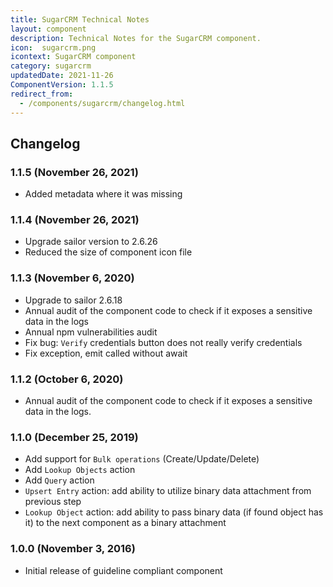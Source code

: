 ```yaml
---
title: SugarCRM Technical Notes
layout: component
description: Technical Notes for the SugarCRM component.
icon:  sugarcrm.png
icontext: SugarCRM component
category: sugarcrm
updatedDate: 2021-11-26
ComponentVersion: 1.1.5
redirect_from:
  - /components/sugarcrm/changelog.html
---
```


## Changelog

### 1.1.5 (November 26, 2021)

* Added metadata where it was missing

### 1.1.4 (November 26, 2021)

* Upgrade sailor version to 2.6.26
* Reduced the size of component icon file

### 1.1.3 (November 6, 2020)

* Upgrade to sailor 2.6.18
* Annual audit of the component code to check if it exposes a sensitive data in the logs
* Annual npm vulnerabilities audit
* Fix bug: `Verify` credentials button does not really verify credentials
* Fix exception, emit called without await

### 1.1.2 (October 6, 2020)

* Annual audit of the component code to check if it exposes a sensitive data in the logs.

### 1.1.0 (December 25, 2019)

* Add support for `Bulk operations` (Create/Update/Delete)
* Add `Lookup Objects` action
* Add `Query` action
* `Upsert Entry` action: add ability to utilize binary data attachment from previous step
* `Lookup Object` action: add ability to pass binary data (if found object has it) to the next component as a binary attachment

### 1.0.0 (November 3, 2016)

* Initial release of guideline compliant component

